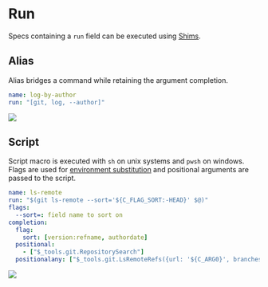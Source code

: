 # Run

Specs containing a `run` field can be executed using [Shims](shim.md).

## Alias

Alias bridges a command while retaining the argument completion.

```yaml
name: log-by-author
run: "[git, log, --author]"
```

![](./run-alias.cast)

## Script

Script macro is executed with `sh` on unix systems and `pwsh` on windows.
Flags are used for [environment substitution](https://github.com/drone/envsubst) and positional arguments are passed to the script.

```yaml
name: ls-remote
run: "$(git ls-remote --sort='${C_FLAG_SORT:-HEAD}' $@)"
flags:
  --sort=: field name to sort on
completion:
  flag:
    sort: [version:refname, authordate]
  positional:
    - ["$_tools.git.RepositorySearch"]
  positionalany: ["$_tools.git.LsRemoteRefs({url: '${C_ARG0}', branches: true, tags: true})"]
```

![](./run-script.cast)